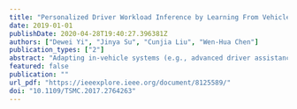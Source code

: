 ```yaml
---
title: "Personalized Driver Workload Inference by Learning From Vehicle Related Measurements"
date: 2019-01-01
publishDate: 2020-04-28T19:40:27.396381Z
authors: ["Dewei Yi", "Jinya Su", "Cunjia Liu", "Wen-Hua Chen"]
publication_types: ["2"]
abstract: "Adapting in-vehicle systems (e.g., advanced driver assistance systems and in-vehicle information systems) to individual drivers’ workload can enhance both safety and convenience. To make this possible, it is a prerequisite to infer driver workload so that adaptive aiding can be provided to the driver at the right time and in an appropriate manner. Rather than developing an average model for all drivers, a personalized driver workload inference (PDWI) system considering individual drivers driving characteristics is developed using machine learning techniques via easily accessed vehicle related measurements (VRMs). The proposed PDWI system comprises two stages. In ofﬂine training, individual drivers workload is ﬁrst automatically splitted into different categories according to its inherent data characteristics using fuzzy C-means (FCM) clustering. Then an implicit mapping between VRMs and different levels of workload is constructed via classiﬁcation algorithms. In online implementation, VRMs samples are classiﬁed into different clusters, consequently driver workload type can be successfully inferred. A recently collected dataset from real-world naturalistic driving experiments is drawn to validate the proposed PDWI system. Comparative experimental results indicate that the proposed framework integrating FCM clustering and support vector machine classiﬁer provides a promising workload recognition performance in terms of accuracy, precision, recall, F1-score, and prediction time. The interindividual differences in term of workload are also identiﬁed and can be accommodated by the proposed framework due to its adaptiveness."
featured: false
publication: ""
url_pdf: "https://ieeexplore.ieee.org/document/8125589/"
doi: "10.1109/TSMC.2017.2764263"
---
```


